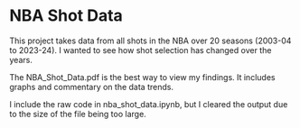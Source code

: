 # NBA Shot Data

This project takes data from all shots in the NBA over 20 seasons (2003-04 to 2023-24). I wanted to see how shot selection has changed over the years.

The NBA_Shot_Data.pdf is the best way to view my findings. It includes graphs and commentary on the data trends. 

I include the raw code in nba_shot_data.ipynb, but I cleared the output due to the size of the file being too large.

